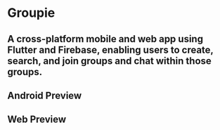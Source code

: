 # Groupie
## A cross-platform mobile and web app using Flutter and Firebase, enabling users to create, search, and join groups and chat within those groups.

## Android Preview


## Web Preview
